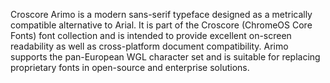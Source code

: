 Croscore Arimo is a modern sans-serif typeface designed as a metrically compatible alternative to Arial.
It is part of the Croscore (ChromeOS Core Fonts) font collection and is intended to provide excellent on-screen readability
as well as cross-platform document compatibility.
Arimo supports the pan-European WGL character set and is suitable for replacing proprietary fonts in open-source and enterprise solutions.
